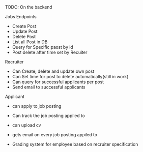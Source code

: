 TODO: On the backend

Jobs Endpoints
- Create Post
- Update Post
- Delete Post
- List all Post in DB
- Query for Specific paost by id
- Post delete after time set by Recuiter 

Recruiter 
- Can Create, delete and update own post
- Can Set time for post to delete automatically(still in work)
- Can query for successful applicants per post
- Send email to successful applicants


Applicant
- can apply to job posting
- Can track the job posting appiled to
- can upload cv
- gets email on every job posting appiled to 


- Grading system for employee based on recruiter specification


